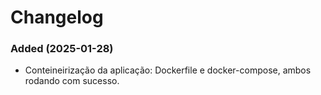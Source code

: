 # Changelog

### Added (2025-01-28)
- Conteineirização da aplicação: Dockerfile e docker-compose, ambos rodando com sucesso.